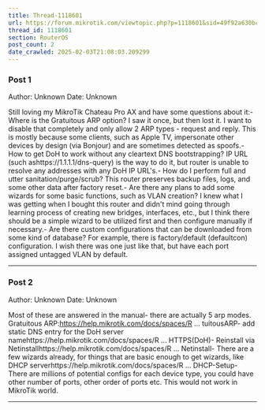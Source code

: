 ```yaml
---
title: Thread-1118601
url: https://forum.mikrotik.com/viewtopic.php?p=1118601&sid=49f92a630bc7970d8ca50523be880e8f#p1118601
thread_id: 1118601
section: RouterOS
post_count: 2
date_crawled: 2025-02-03T21:08:03.209299
---
```


### Post 1
Author: Unknown
Date: Unknown

Still loving my MikroTik Chateau Pro AX and have some questions about it:- Where is the Gratuitous ARP option? I saw it once, but then lost it. I want to disable that completely and only allow 2 ARP types - request and reply. This is mostly because some clients, such as Apple TV, impersonate other devices by design (via Bonjour) and are sometimes detected as spoofs.- How to get DoH to work without any cleartext DNS bootstrapping? IP URL (such ashttps://1.1.1.1/dns-query) is the way to do it, but router is unable to resolve any addresses with any DoH IP URL's.- How do I perform full and utter sanitation/purge/scrub? This router preserves backup files, logs, and some other data after factory reset.- Are there any plans to add some wizards for some basic functions, such as VLAN creation? I knew what I was getting when I bought this router and didn't mind going through learning process of creating new bridges, interfaces, etc., but I think there should be a simple wizard to be utilized first and then configure manually if necessary.- Are there custom configurations that can be downloaded from some kind of database? For example, there is factory/default (defaultcon) configuration. I wish there was one just like that, but have each port assigned untagged VLAN by default.

---
### Post 2
Author: Unknown
Date: Unknown

Most of these are answered in the manual- there are actually 5 arp modes. Gratuitous ARP:https://help.mikrotik.com/docs/spaces/R ... tuitousARP- add static DNS entry for the DoH server namehttps://help.mikrotik.com/docs/spaces/R ... HTTPS(DoH)- Reinstall via Netinstallhttps://help.mikrotik.com/docs/spaces/R ... Netinstall- There are a few wizards already, for things that are basic enough to get wizards, like DHCP serverhttps://help.mikrotik.com/docs/spaces/R ... DHCP-Setup- There are millions of potential configs for each device type, you could have other number of ports, other order of ports etc. This would not work in MikroTik world.

---
